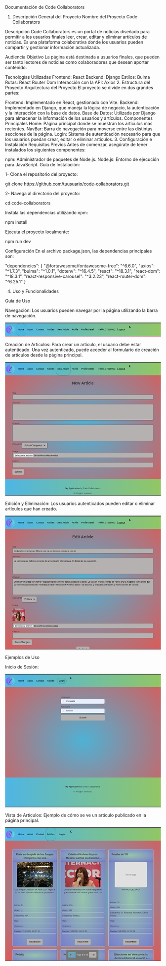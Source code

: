 Documentación de Code Collaborators

1. Descripción General del Proyecto
   Nombre del Proyecto
   Code Collaborators

Descripción
Code Collaborators es un portal de noticias diseñado para permitir a los usuarios finales leer, crear, editar y eliminar artículos de noticias. Es una plataforma colaborativa donde los usuarios pueden compartir y gestionar información actualizada.

Audiencia Objetivo
La página está destinada a usuarios finales, que pueden ser tanto lectores de noticias como colaboradores que desean aportar contenido.

Tecnologías Utilizadas
Frontend: React
Backend: Django
Estilos: Bulma
Rutas: React Router Dom
Interacción con la API: Axios 2. Estructura del Proyecto
Arquitectura del Proyecto
El proyecto se divide en dos grandes partes:

Frontend: Implementado en React, gestionado con Vite.
Backend: Implementado en Django, que maneja la lógica de negocio, la autenticación y la interacción con la base de datos.
Base de Datos: Utilizada por Django para almacenar la información de los usuarios y artículos.
Componentes Principales
Home: Página principal donde se muestran los artículos más recientes.
NavBar: Barra de navegación para moverse entre las distintas secciones de la página.
Login: Sistema de autenticación necesario para que los usuarios puedan crear, editar o eliminar artículos. 3. Configuración e Instalación
Requisitos Previos
Antes de comenzar, asegúrate de tener instalados los siguientes componentes:

npm: Administrador de paquetes de Node.js.
Node.js: Entorno de ejecución para JavaScript.
Guía de Instalación:

1- Clona el repositorio del proyecto:

git clone https://github.com/tuusuario/code-collaborators.git

2- Navega al directorio del proyecto:

cd code-collaborators

Instala las dependencias utilizando npm:

npm install

Ejecuta el proyecto localmente:

npm run dev

Configuración
En el archivo package.json, las dependencias principales son:

"dependencies": {
"@fortawesome/fontawesome-free": "^6.6.0",
"axios": "^1.7.3",
"bulma": "^1.0.1",
"dotenv": "^16.4.5",
"react": "^18.3.1",
"react-dom": "^18.3.1",
"react-responsive-carousel": "^3.2.23",
"react-router-dom": "^6.25.1"
}

4. Uso y Funcionalidades

Guía de Uso

Navegación: Los usuarios pueden navegar por la página utilizando la barra de navegación.

![alt text](image.png)

Creación de Artículos: Para crear un artículo, el usuario debe estar autenticado. Una vez autenticado, puede acceder al formulario de creación de artículos desde la página principal.

![alt text](image-1.png)

Edición y Eliminación: Los usuarios autenticados pueden editar o eliminar artículos que han creado.

![alt text](image-2.png)

Ejemplos de Uso

Inicio de Sesión:

![alt text](image-3.png)

Vista de Artículos: Ejemplo de cómo se ve un artículo publicado en la página principal.

![alt text](image-4.png)

